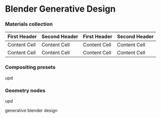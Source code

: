# Blender Generative Design

### Materials collection

| First Header  | Second Header | First Header  | Second Header |
| ------------- | ------------- | ------------- | ------------- |
| Content Cell  | Content Cell  | Content Cell  | Content Cell  |
| Content Cell  | Content Cell  | Content Cell  | Content Cell  |

### Compositing presets

upd

### Geometry nodes

upd

generative blender design
